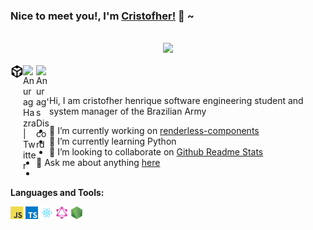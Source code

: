 
### Nice to meet you!, I'm [Cristofher!](https://www.facebook.com/cristofher.souza.9/) 👋  ~</h1>
<br>
<div align="center">
<img src="https://i.imgur.com/EQjEQlx.gif">
  </div>
  <br>
  
<a href="https://codesandbox.io/u/cristofffher">
  <img align="left" alt="Anurag Hazra | CodeSandbox" width="20px" src="https://raw.githubusercontent.com/anuraghazra/anuraghazra/master/assets/codesandbox.svg" />
</a>
<a href="https://twitter.com/motosolutions">
  <img align="left" alt="Anurag Hazra | Twitter" width="21px" src="https://raw.githubusercontent.com/anuraghazra/anuraghazra/master/assets/twitter.svg" />
</a>
<a href="https://discord.gg/TgPNdNDC">
  <img align="left" alt="Anurag's Discord" width="21px" src="https://raw.githubusercontent.com/anuraghazra/anuraghazra/master/assets/discord-round.svg" />
</a>

<br />
<br />

Hi, I am cristofher henrique software engineering student and system manager of the Brazilian Army

- 🔭 I’m currently working on [renderless-components](https://www.eb.mil.br)
- 🌱 I’m currently learning Python
- 👯 I’m looking to collaborate on [Github Readme Stats](https://www.microsoft.com/pt-br/)
- 💬 Ask me about anything [here](https://www.instagram.com/cristofhersouza/)
- 
**Languages and Tools:**  

<code><img height="20" src="https://raw.githubusercontent.com/github/explore/80688e429a7d4ef2fca1e82350fe8e3517d3494d/topics/javascript/javascript.png"></code>
<code><img height="20" src="https://raw.githubusercontent.com/github/explore/80688e429a7d4ef2fca1e82350fe8e3517d3494d/topics/typescript/typescript.png"></code>
<code><img height="20" src="https://raw.githubusercontent.com/github/explore/80688e429a7d4ef2fca1e82350fe8e3517d3494d/topics/react/react.png"></code>
<code><img height="20" src="https://raw.githubusercontent.com/github/explore/5c058a388828bb5fde0bcafd4bc867b5bb3f26f3/topics/graphql/graphql.png"></code>
<code><img height="20" src="https://raw.githubusercontent.com/github/explore/80688e429a7d4ef2fca1e82350fe8e3517d3494d/topics/nodejs/nodejs.png"></code>  

